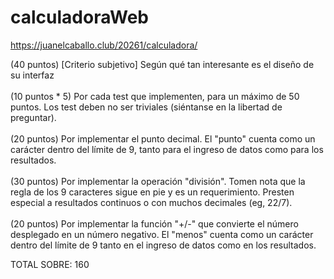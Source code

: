 # calculadoraWeb

https://juanelcaballo.club/20261/calculadora/ <br />

(40 puntos) [Criterio subjetivo] Según qué tan interesante es el diseño de su interfaz <br />
<br />(10 puntos * 5) Por cada test que implementen, para un máximo de 50 puntos. Los test deben no ser triviales (siéntanse en la libertad de preguntar). <br />
<br />(20 puntos) Por implementar el punto decimal. El "punto" cuenta como un carácter dentro del límite de 9, tanto para el ingreso de datos como para los resultados. <br />
<br />(30 puntos) Por implementar la operación "división". Tomen nota que la regla de los 9 caracteres sigue en pie y es un requerimiento. Presten especial a resultados continuos o con muchos decimales (eg, 22/7). <br />
<br />(20 puntos) Por implementar la función "+/-"  que convierte el número desplegado en un número negativo. El "menos" cuenta como un carácter dentro del límite de 9 tanto en el ingreso de datos como en los resultados. <br />

TOTAL SOBRE: 160

